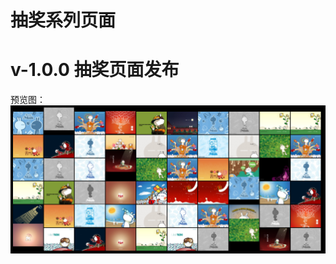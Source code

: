 # 抽奖系列页面
# v-1.0.0 抽奖页面发布
预览图：
![Image text](https://raw.githubusercontent.com/Aric-sky/lucky-projects/luckimg/static/img-pre/img.png)
